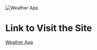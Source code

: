 ![Weather App](https://github.com/ShubhamKalsekar/Weather-detail-website/assets/93903997/52157528-2691-4c95-b50e-ec5427c6a1be)

# Link to Visit the Site 
[Weather App](https://shubhamkalsekar.github.io/Weather-detail-website/)
